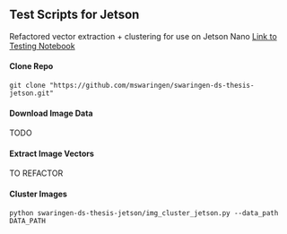 ## Test Scripts for Jetson

Refactored vector extraction + clustering for use on Jetson Nano
[Link to Testing Notebook](https://github.com/mswaringen/swaringen-ds-thesis/blob/master/jetson_test.ipynb)


#### Clone Repo
`git clone "https://github.com/mswaringen/swaringen-ds-thesis-jetson.git"`

#### Download Image Data
TODO

#### Extract Image Vectors
TO REFACTOR

#### Cluster Images
`python swaringen-ds-thesis-jetson/img_cluster_jetson.py --data_path DATA_PATH`


